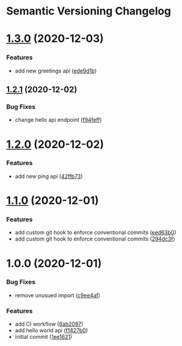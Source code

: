 # Semantic Versioning Changelog

# [1.3.0](https://github.com/md-learn/semantic-release/compare/v1.2.1...v1.3.0) (2020-12-03)


### Features

* add new greetings api ([ede9d1b](https://github.com/md-learn/semantic-release/commit/ede9d1bd85b32b8bc61cd6434979d71e4f7424cb))

## [1.2.1](https://github.com/md-learn/semantic-release/compare/v1.2.0...v1.2.1) (2020-12-02)


### Bug Fixes

* change hello api endpoint ([f94feff](https://github.com/md-learn/semantic-release/commit/f94feff8483ce31dc7cd496ee5bb7d8aceac7c72))

# [1.2.0](https://github.com/md-learn/semantic-release/compare/v1.1.0...v1.2.0) (2020-12-02)


### Features

* add new ping api ([42ffb73](https://github.com/md-learn/semantic-release/commit/42ffb73c086c521029d75028343b7c56673ad471))

# [1.1.0](https://github.com/md-learn/semantic-release/compare/v1.0.0...v1.1.0) (2020-12-01)


### Features

* add custom git hook to enforce conventional commits ([eed63b0](https://github.com/md-learn/semantic-release/commit/eed63b06f40e16944cb5ec43d9a13161fcedd3da))
* add custom git hook to enforce conventional commits ([294dc3f](https://github.com/md-learn/semantic-release/commit/294dc3f1a856e18eb991f25c25c601d44e6b8139))

# 1.0.0 (2020-12-01)


### Bug Fixes

* remove unusued import ([c9ee4af](https://github.com/md-learn/semantic-release/commit/c9ee4af58380de4da2d7f416731b0dbe9458c2b3))


### Features

* add CI workflow ([6ab2097](https://github.com/md-learn/semantic-release/commit/6ab2097a4a4f7eb5a45ea54f94f8fb50c97a119a))
* add hello world api ([f1427b0](https://github.com/md-learn/semantic-release/commit/f1427b035c8b88aef1243a10f718a1fc9bc7a94d))
* initial commit ([1ee1621](https://github.com/md-learn/semantic-release/commit/1ee1621cf7ef5d839735cac269d80d4c66b74873))
